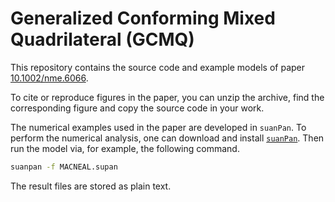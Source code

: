 # Generalized Conforming Mixed Quadrilateral (GCMQ)

This repository contains the source code and example models of paper [10.1002/nme.6066](https://doi.org/10.1002/nme.6066).

To cite or reproduce figures in the paper, you can unzip the archive, find the corresponding figure and copy the source code in your work.

The numerical examples used in the paper are developed in `suanPan`. To perform the numerical analysis, one can download and install [`suanPan`](https://github.com/TLCFEM/suanPan). Then run the model via, for example, the following command.

```sh
suanpan -f MACNEAL.supan
```

The result files are stored as plain text.